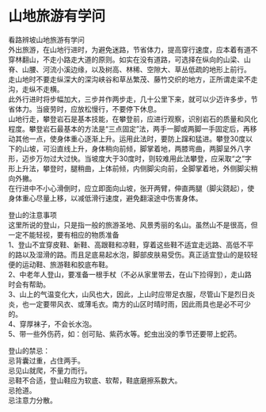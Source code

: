 # 山地旅游有学问  

看路辨坡山地旅游有学问  
外出旅游，在山地行进时，为避免迷路，节省体力，提高穿行速度，应本着有道不穿林翻山，不走小路走大道的原则。如实在没有道路，可选择在纵向的山梁、山脊、山腰、河流小溪边缘，以及树高、林稀、空隙大、草丛低疏的地形上前行。  
走山地时不要走纵深大的深沟峡谷和草丛繁茂、藤竹交织的地方，正所谓走梁不走沟，走纵不走横。  
此外行进时将步幅加大，三步并作两步走，几十公里下来，就可以少迈许多步，节省体力。当疲劳时，应放松慢行，不要停下休息。  
山地行走，攀登岩石是基本技能，在攀登前，应进行观察，识别岩石的质量和风化程度。攀登岩石最基本的方法是“三点固定”法，两手一脚或两脚一手固定后，再移动其他一点，使身体重心逐渐上升。运用此法时，要防上蹿和猛进。攀登30度以下的山坡，可沿直线上升，身体稍向前倾，脚掌着地，两膝弯曲，两脚呈外八字形，迈步万勿过大过快。当坡度大于30度时，则较难用此法攀登，应采取“之”字形上升法，攀登时，腿稍曲，上体前倾，内侧脚尖向前，全脚掌着地，外侧脚尖稍向外撇。  
在行进中不小心滑倒时，应立即面向山坡，张开两臂，伸直两腿（脚尖跷起），使身体重心尽量上移，以减低滑行速度，避免翻滚途中伤害身体。  

登山的注意事项  
这里所说的登山，只是指一般的旅游圣地、风景秀丽的名山。虽然山不是很高，但一定不能轻视，要有相应的物质准备  
1、登山不宜穿皮鞋、新鞋、高跟鞋和凉鞋，穿着这些鞋不适宜走远路、高低不平的路以及湿滑的路。而且足底易起水泡，脚部皮肤易受伤。真正适宜登山的是较轻便的运动鞋、旅游鞋和胶底布鞋。  
2、中老年人登山，要准备一根手杖（不必从家里带去，在山下捡得到），走山路时会有帮助。  
3、山上的气温变化大，山风也大，因此，上山时应带足衣服，尽管山下是烈日炎炎，也一定要带风衣、或薄毛衣。南方的山区时晴时雨，因此雨具也是必不可少的。  
4、穿厚袜子，不会长水泡。  
5、带一些外伤药，如：创可贴、紫药水等。蛇虫出没的季节还要带上蛇药。  

登山的禁忌：  
忌背囊过重，占住两手。  
忌见山就爬，不量力而行。  
忌鞋不合适，登山鞋应为软底、软帮，鞋底磨擦系数大。  
忌抢道。  
忌注意力分散。  

